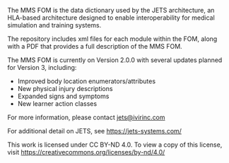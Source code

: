 The MMS FOM is the data dictionary used by the JETS architecture, an HLA-based architecture designed to enable interoperability for medical simulation and training systems.

The repository includes xml files for each module within the FOM, along with a PDF that provides a full description of the MMS FOM.

The MMS FOM is currently on Version 2.0.0 with several updates planned for Version 3, including:

* Improved body location enumerators/attributes
* New physical injury descriptions
* Expanded signs and symptoms
* New learner action classes

For more information, please contact jets@ivirinc.com

For additional detail on JETS, see https://jets-systems.com/

This work is licensed under CC BY-ND 4.0. To view a copy of this license, visit https://creativecommons.org/licenses/by-nd/4.0/
